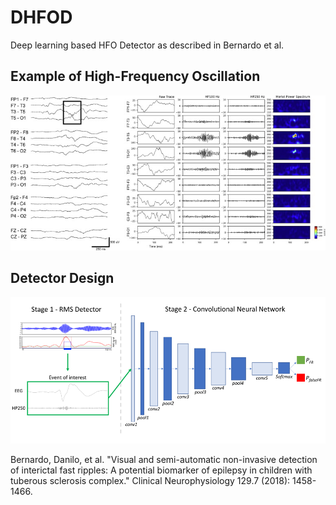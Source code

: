 # DHFOD
Deep learning based HFO Detector as described in Bernardo et al. 


## Example of High-Frequency Oscillation
![hfo example](https://github.com/dbernardo05/DHFOD/blob/master/hfo_example_small.jpg)


## Detector Design
![detector](https://github.com/dbernardo05/DHFOD/blob/master/nn_diagram.png)


Bernardo, Danilo, et al. "Visual and semi-automatic non-invasive detection of interictal fast ripples: A potential biomarker of epilepsy in children with tuberous sclerosis complex." Clinical Neurophysiology 129.7 (2018): 1458-1466.
